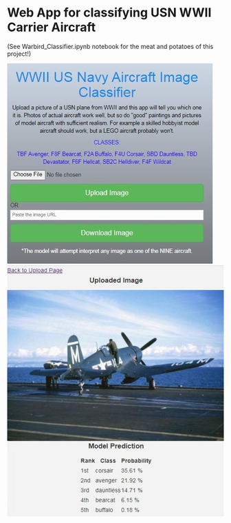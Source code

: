 # Web App for classifying USN WWII Carrier Aircraft

(See Warbird_Classifier.ipynb notebook for the meat and potatoes of this project!)

![Screenshot](home.jpg)
![Screenshot](prediction.jpg)
